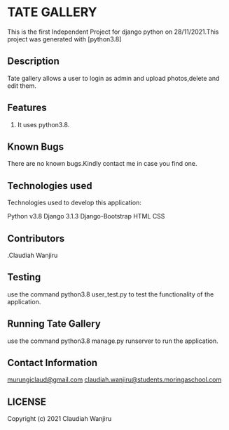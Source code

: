 # TATE GALLERY

This is the first Independent Project for django python on 28/11/2021.This project was generated with [python3.8]

## Description
Tate gallery allows a user to login as admin and upload photos,delete and edit them.

## Features
1. It uses python3.8.
## Known Bugs
There are no known bugs.Kindly contact me in case you find one.

## Technologies used
Technologies used to develop this application:

Python v3.8
Django 3.1.3
Django-Bootstrap
HTML
CSS


## Contributors
.Claudiah Wanjiru

## Testing
use the command python3.8 user_test.py to test the functionality of the application.


## Running Tate Gallery
use the command python3.8 manage.py runserver to run the application.

## Contact Information
murungiclaud@gmail.com
claudiah.wanjiru@students.moringaschool.com

## LICENSE

Copyright (c) 2021 Claudiah Wanjiru 